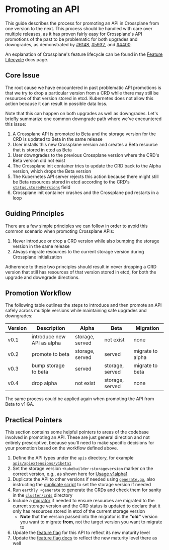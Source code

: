 # Promoting an API

This guide describes the process for promoting an API in Crossplane from one
version to the next. This process should be handled with care over multiple
releases, as it has proven fairly easy for Crossplane's API promotions of the
past to be problematic for both upgrades and downgrades, as demonstrated by
[#6148], [#5932], and [#4400].

An explanation of Crossplane's feature lifecycle can be found in the [Feature
Lifecycle] docs page.

## Core Issue

The root cause we have encountered in past problematic API promotions is that we
try to drop a particular version from a CRD while there may still be resources
of that version stored in etcd. Kubernetes does not allow this action because it
can result in possible data loss.

Note that this can happen on both upgrades as well as downgrades. Let's briefly
summarize one common downgrade path where we've encountered this issue:

1. A Crossplane API is promoted to Beta and the storage version for the CRD is
   updated to Beta in the same release
1. User installs this new Crossplane version and creates a Beta resource that is
   stored in etcd as Beta
1. User downgrades to the previous Crossplane version where the CRD's Beta
   version did not exist
1. The Crossplane init container tries to update the CRD back to the Alpha
   version, which drops the Beta version
1. The Kubernetes API server rejects this action because there might still be
   Beta resources stored in etcd according to the CRD's
   [`status.storedVersions`] field
1. Crossplane init container crashes and the Crossplane pod restarts in a loop

## Guiding Principles

There are a few simple principles we can follow in order to avoid this common
scenario when promoting Crossplane APIs:

1. Never introduce or drop a CRD version while also bumping the storage version
   in the same release
1. Always migrate resources to the current storage version during Crossplane
   initialization

Adherence to these two principles should result in never dropping a CRD version
that still has resources of that version stored in etcd, for both the upgrade
and downgrade directions.

## Promotion Workflow

The following table outlines the steps to introduce and then promote an API
safely across multiple versions while maintaining safe upgrades and downgrades:

| Version | Description                | Alpha           | Beta            | Migration        |
|---------|----------------------------|-----------------|-----------------|------------------|
| v0.1    | introduce new API as alpha | storage, served | not exist       | none             |
| v0.2    | promote to beta            | storage, served | served          | migrate to alpha |
| v0.3    | bump storage to beta       | served          | storage, served | migrate to beta  |
| v0.4    | drop alpha                 | not exist       | storage, served | none             |

The same process could be applied again when promoting the API from Beta to v1
GA.

## Practical Pointers

This section contains some helpful pointers to areas of the codebase involved
in promoting an API. These are just general direction and not entirely
prescriptive, because you'll need to make specific decisions for your promotion
based on the workflow defined above.

1. Define the API types under the `apis` directory, for example
   [`apis/apiextensions/v1beta1`]
1. Set the storage version `+kubebuilder:storageversion` marker on the correct
   version, e.g., as shown here for [Usage v1alpha1]
1. Duplicate the API to other versions if needed using [`generate.go`], also
   instructing the [duplicate script] to set the storage version if needed
1. Run `earthly +generate` to generate the CRDs and check them for sanity in the
   [`cluster/crds`] directory
1. Include a [migrator] if needed to ensure resources are migrated to the
   current storage version and the CRD status is updated to declare that it only
   has resources stored in etcd of the current storage version
    * **Note** that the version passed into the migrator is the **"old"**
      version you want to migrate **from**, not the target version you want to
      migrate to
1. Update the [feature flag] for this API to reflect its new maturity level
1. Update the [feature flag docs] to reflect the new maturity level there as well

<!-- Links -->
[#6148]: https://github.com/crossplane/crossplane/issues/6148
[#5932]: https://github.com/crossplane/crossplane/issues/5932
[#4400]: https://github.com/crossplane/crossplane/issues/4400
[Feature Lifecycle]: https://docs.crossplane.io/latest/learn/feature-lifecycle/
[`status.storedVersions`]: https://github.com/kubernetes/apiextensions-apiserver/blob/v0.32.0/pkg/apis/apiextensions/v1/types.go#L368-L376
[`apis/apiextensions/v1beta1`]: https://github.com/crossplane/crossplane/tree/release-1.18/apis/apiextensions/v1beta1
[Usage v1alpha1]: https://github.com/crossplane/crossplane/blob/release-1.18/apis/apiextensions/v1alpha1/usage_types.go#L89
[`generate.go`]: https://github.com/crossplane/crossplane/blob/release-1.18/apis/generate.go
[duplicate script]: https://github.com/crossplane/crossplane/blob/release-1.18/hack/duplicate_api_type.sh
[`cluster/crds`]: https://github.com/crossplane/crossplane/tree/release-1.18/cluster/crds
[migrator]: https://github.com/crossplane/crossplane/blob/release-1.18/cmd/crossplane/core/init.go#L75-L79
[feature flag]: https://github.com/crossplane/crossplane/blob/release-1.18/cmd/crossplane/core/core.go#L112-L134
[feature flag docs]: https://docs.crossplane.io/latest/software/install/#feature-flags